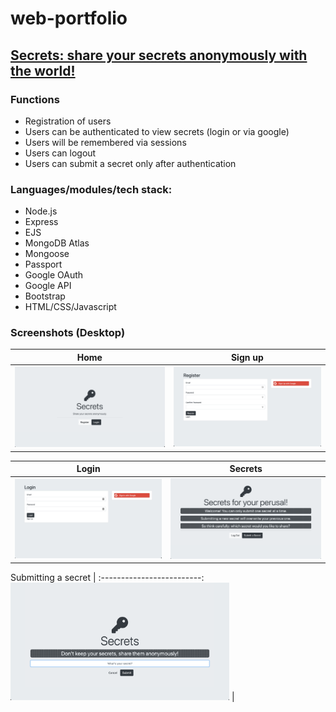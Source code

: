 # web-portfolio


## [Secrets: share your secrets anonymously with the world!](https://3000-k712-secretsejs-cxd5tucwj6c.ws-eu46.gitpod.io)

### Functions
- Registration of users
- Users can be authenticated to view secrets (login or via google)
- Users will be remembered via sessions
- Users can logout 
- Users can submit a secret only after authentication

### Languages/modules/tech stack:
- Node.js
- Express
- EJS
- MongoDB Atlas
- Mongoose
- Passport
- Google OAuth
- Google API
- Bootstrap
- HTML/CSS/Javascript

### Screenshots (Desktop)
Home       |  Sign up
:-------------------------:|:-------------------------:
<img src="https://github.com/K-712/web-portfolio/blob/main/Secrets/secrets_home_page.png?raw=true" width="350">  |  <img src="https://github.com/K-712/web-portfolio/blob/main/Secrets/Secrets_signup.png?raw=true " width="350">

Login       |  Secrets
:-------------------------:|:-------------------------:
<img src="https://github.com/K-712/web-portfolio/blob/main/Secrets/secrets_login.png?raw=true" width="350">  |  <img src="https://github.com/K-712/web-portfolio/blob/main/Secrets/secrets_secrets_page.png?raw=true " width="350">

Submitting a secret |
:-------------------------:
<img src="https://github.com/K-712/web-portfolio/blob/main/Secrets/secrets_submit_secret.png?raw=true " width="350"> |
